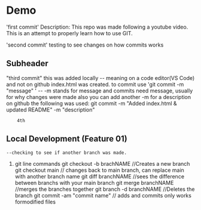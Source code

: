 # Demo

'first commit'
Description: This repo was made following a youtube video. This is an attempt to properly learn how to use GIT.

'second commit'
testing to see changes on how commits works

## Subheader

"third commit"
this was added locally 
    -- meaning on a code editor(VS Code) and not on github
index.html was created. to commit use 'git commit -m "message" '
    -- -m stands for message and commits need message, usually for why changes were made
        also you can add another -m for a description on github
        the following was used: git commit -m "Added index.html & updated README" -m "description"

        4th

## Local Development (Feature 01)
    --checking to see if another branch was made.
1. git line commands
        git checkout -b brachNAME   //Creates a new branch
        git checkout main       // changes back to main branch, can replace main with another branch name 
        git diff branchNAME     //sees the difference between branchs with your main branch
        git merge branchNAME    //merges the branches together
        git branch -d branchNAME //Deletes the branch
        git commit -am "commit name"    // adds and commits only works formodified files


